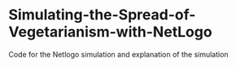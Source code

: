 # Simulating-the-Spread-of-Vegetarianism-with-NetLogo
Code for the Netlogo simulation and explanation of the simulation
